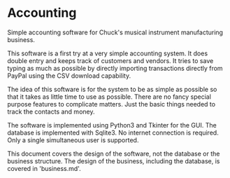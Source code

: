 # Accounting
Simple accounting software for Chuck's musical instrument manufacturing business.

This software is a first try at a very simple accounting system. It does
double entry and keeps track of customers and vendors. It tries to save typing
as much as possible by directly importing transactions directly from PayPal using 
the CSV download capability.

The idea of this software is for the system to be as simple as possible so
that it takes as little time to use as possible. There are no fancy special
purpose features to complicate matters. Just the basic things needed to
track the contacts and money.

The software is implemented using Python3 and Tkinter for the GUI. The
database is implemented with Sqlite3. No internet connection is required.
Only a single simultaneous user is supported.

This document covers the design of the software, not the database or the
business structure. The design of the business, including the database, 
is covered in 'business.md'.

